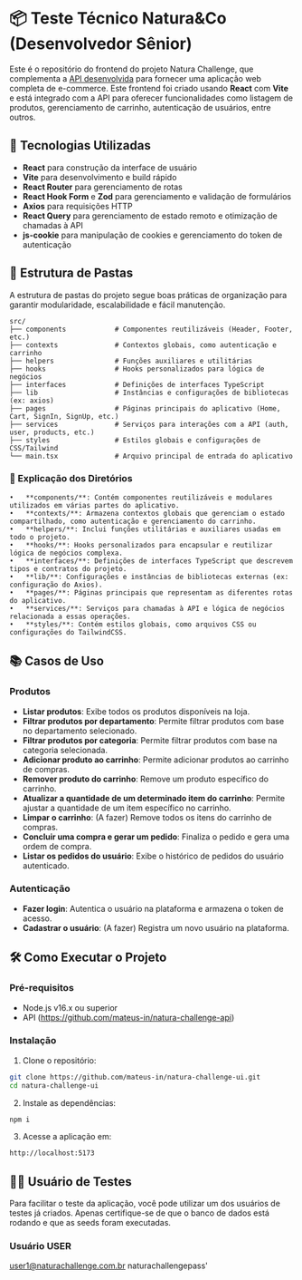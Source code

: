 # 📦 Teste Técnico Natura&Co (Desenvolvedor Sênior)

Este é o repositório do frontend do projeto Natura Challenge, que complementa a [API desenvolvida](https://github.com/mateus-in/natura-challenge-api) para fornecer uma aplicação web completa de e-commerce. Este frontend foi criado usando **React** com **Vite** e está integrado com a API para oferecer funcionalidades como listagem de produtos, gerenciamento de carrinho, autenticação de usuários, entre outros.

## 🚀 Tecnologias Utilizadas

- **React** para construção da interface de usuário
- **Vite** para desenvolvimento e build rápido
- **React Router** para gerenciamento de rotas
- **React Hook Form** e **Zod** para gerenciamento e validação de formulários
- **Axios** para requisições HTTP
- **React Query** para gerenciamento de estado remoto e otimização de chamadas à API
- **js-cookie** para manipulação de cookies e gerenciamento do token de autenticação

## 📁 Estrutura de Pastas

A estrutura de pastas do projeto segue boas práticas de organização para garantir modularidade, escalabilidade e fácil manutenção.

```plaintext
src/
├── components            # Componentes reutilizáveis (Header, Footer, etc.)
├── contexts              # Contextos globais, como autenticação e carrinho
├── helpers               # Funções auxiliares e utilitárias
├── hooks                 # Hooks personalizados para lógica de negócios
├── interfaces            # Definições de interfaces TypeScript
├── lib                   # Instâncias e configurações de bibliotecas (ex: axios)
├── pages                 # Páginas principais do aplicativo (Home, Cart, SignIn, SignUp, etc.)
├── services              # Serviços para interações com a API (auth, user, products, etc.)
├── styles                # Estilos globais e configurações de CSS/Tailwind
└── main.tsx              # Arquivo principal de entrada do aplicativo
```

### 📄 Explicação dos Diretórios

	•	**components/**: Contém componentes reutilizáveis e modulares utilizados em várias partes do aplicativo.
	•	**contexts/**: Armazena contextos globais que gerenciam o estado compartilhado, como autenticação e gerenciamento do carrinho.
	•	**helpers/**: Inclui funções utilitárias e auxiliares usadas em todo o projeto.
	•	**hooks/**: Hooks personalizados para encapsular e reutilizar lógica de negócios complexa.
	•	**interfaces/**: Definições de interfaces TypeScript que descrevem tipos e contratos do projeto.
	•	**lib/**: Configurações e instâncias de bibliotecas externas (ex: configuração do Axios).
	•	**pages/**: Páginas principais que representam as diferentes rotas do aplicativo.
	•	**services/**: Serviços para chamadas à API e lógica de negócios relacionada a essas operações.
	•	**styles/**: Contém estilos globais, como arquivos CSS ou configurações do TailwindCSS.

## 📚 Casos de Uso

### Produtos

- **Listar produtos**: Exibe todos os produtos disponíveis na loja.
- **Filtrar produtos por departamento**: Permite filtrar produtos com base no departamento selecionado.
- **Filtrar produtos por categoria**: Permite filtrar produtos com base na categoria selecionada.
- **Adicionar produto ao carrinho**: Permite adicionar produtos ao carrinho de compras.
- **Remover produto do carrinho**: Remove um produto específico do carrinho.
- **Atualizar a quantidade de um determinado item do carrinho**: Permite ajustar a quantidade de um item específico no carrinho.
- **Limpar o carrinho**: (A fazer) Remove todos os itens do carrinho de compras.
- **Concluir uma compra e gerar um pedido**: Finaliza o pedido e gera uma ordem de compra.
- **Listar os pedidos do usuário**: Exibe o histórico de pedidos do usuário autenticado.

### Autenticação

- **Fazer login**: Autentica o usuário na plataforma e armazena o token de acesso.
- **Cadastrar o usuário**: (A fazer) Registra um novo usuário na plataforma.

## 🛠️ Como Executar o Projeto

### Pré-requisitos

- Node.js v16.x ou superior
- API (https://github.com/mateus-in/natura-challenge-api)

### Instalação

1. Clone o repositório:

  ```bash
  git clone https://github.com/mateus-in/natura-challenge-ui.git
  cd natura-challenge-ui
  ```

2. Instale as dependências:

  ```bash
  npm i
  ```

3.	Acesse a aplicação em:

  ```bash
  http://localhost:5173
  ```


## 🧑‍💻 Usuário de Testes

Para facilitar o teste da aplicação, você pode utilizar um dos usuários de testes já criados. Apenas certifique-se de que o banco de dados está rodando e que as seeds foram executadas.

### Usuário USER

user1@naturachallenge.com.br
naturachallengepass'

